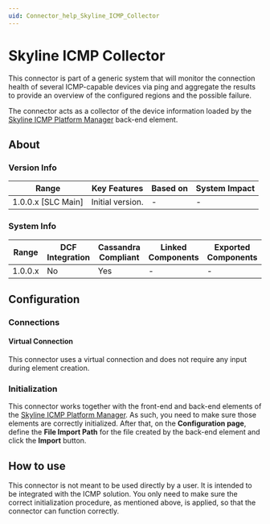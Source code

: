 ```yaml
---
uid: Connector_help_Skyline_ICMP_Collector
---
```


# Skyline ICMP Collector

This connector is part of a generic system that will monitor the connection health of several ICMP-capable devices via ping and aggregate the results to provide an overview of the configured regions and the possible failure.

The connector acts as a collector of the device information loaded by the [Skyline ICMP Platform Manager](xref:Connector_help_Skyline_ICMP_Platform_Manager) back-end element.

## About

### Version Info

| Range                | Key Features     | Based on     | System Impact     |
|----------------------|------------------|--------------|-------------------|
| 1.0.0.x \[SLC Main\] | Initial version. | \-           | \-                |

### System Info

| Range     | DCF Integration     | Cassandra Compliant     | Linked Components     | Exported Components     |
|-----------|---------------------|-------------------------|-----------------------|-------------------------|
| 1.0.0.x   | No                  | Yes                     | \-                    | \-                      |

## Configuration

### Connections

#### Virtual Connection

This connector uses a virtual connection and does not require any input during element creation.

### Initialization

This connector works together with the front-end and back-end elements of the [Skyline ICMP Platform Manager](xref:Connector_help_Skyline_ICMP_Platform_Manager). As such, you need to make sure those elements are correctly initialized.
After that, on the **Configuration page**, define the **File Import Path** for the file created by the back-end element and click the **Import** button.

## How to use

This connector is not meant to be used directly by a user. It is intended to be integrated with the ICMP solution. You only need to make sure the correct initialization procedure, as mentioned above, is applied, so that the connector can function correctly.
